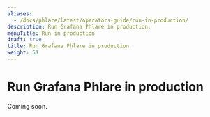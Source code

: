 ```yaml
---
aliases:
  - /docs/phlare/latest/operators-guide/run-in-production/
description: Run Grafana Phlare in production.
menuTitle: Run in production
draft: true
title: Run Grafana Phlare in production
weight: 51
---
```


# Run Grafana Phlare in production

Coming soon.
